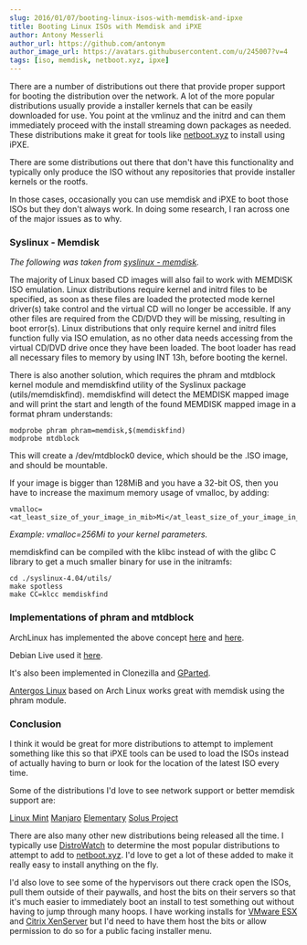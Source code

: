 ```yaml
---
slug: 2016/01/07/booting-linux-isos-with-memdisk-and-ipxe
title: Booting Linux ISOs with Memdisk and iPXE
author: Antony Messerli
author_url: https://github.com/antonym
author_image_url: https://avatars.githubusercontent.com/u/245007?v=4
tags: [iso, memdisk, netboot.xyz, ipxe]
---
```


There are a number of distributions out there that provide proper support for booting the distribution over the network.  A lot of the more popular distributions usually provide a installer kernels that can be easily downloaded for use.  You point at the vmlinuz and the initrd and can them immediately proceed with the install streaming down packages as needed.  These distributions make it great for tools like [netboot.xyz](http://netboot.xyz) to install using iPXE.

There are some distributions out there that don't have this functionality and typically only produce the ISO without any repositories that provide installer kernels or the rootfs.

In those cases, occasionally you can use memdisk and iPXE to boot those ISOs but they don't always work.  In doing some research, I ran across one of the major issues as to why.

### Syslinux - Memdisk

_The following was taken from [syslinux - memdisk](http://www.syslinux.org/wiki/index.php/MEMDISK)._

The majority of Linux based CD images will also fail to work with MEMDISK ISO emulation. Linux distributions require kernel and initrd files to be specified, as soon as these files are loaded the protected mode kernel driver(s) take control and the virtual CD will no longer be accessible. If any other files are required from the CD/DVD they will be missing, resulting in boot error(s).  Linux distributions that only require kernel and initrd files function fully via ISO emulation, as no other data needs accessing from the virtual CD/DVD drive once they have been loaded. The boot loader has read all necessary files to memory by using INT 13h, before booting the kernel.

There is also another solution, which requires the phram and mtdblock kernel module and memdiskfind utility of the Syslinux package (utils/memdiskfind). memdiskfind will detect the MEMDISK mapped image and will print the start and length of the found MEMDISK mapped image in a format phram understands:

    modprobe phram phram=memdisk,$(memdiskfind)
    modprobe mtdblock

This will create a /dev/mtdblock0 device, which should be the .ISO image, and should be mountable.

If your image is bigger than 128MiB and you have a 32-bit OS, then you have to increase the maximum memory usage of vmalloc, by adding:

    vmalloc=<at_least_size_of_your_image_in_mib>Mi</at_least_size_of_your_image_in_mib>

_Example: vmalloc=256Mi to your kernel parameters._

memdiskfind can be compiled with the klibc instead of with the glibc C library to get a much smaller binary for use in the initramfs:

    cd ./syslinux-4.04/utils/
    make spotless
    make CC=klcc memdiskfind

### Implementations of phram and mtdblock

ArchLinux has implemented the above concept [here](https://projects.archlinux.org/mkinitcpio.git/tree/install/memdisk) and [here](https://projects.archlinux.org/mkinitcpio.git/tree/hooks/memdisk).

Debian Live used it [here](https://anonscm.debian.org/cgit/debian-live/live-boot.git/commit/?id=e08c082e758afa3341a9ebb6e00927d9873c7230).

It's also been implemented in Clonezilla and [GParted](http://gparted-forum.surf4.info/viewtopic.php?id=17263).

[Antergos Linux](https://antergos.com/) based on Arch Linux works great with memdisk using the phram module.

### Conclusion

I think it would be great for more distributions to attempt to implement something like this so that iPXE tools can be used to load the ISOs instead of actually having to burn or look for the location of the latest ISO every time.

Some of the distributions I'd love to see network support or better memdisk support are:

[Linux Mint](http://www.linuxmint.com/)
[Manjaro](http://manjaro.org/)
[Elementary](http://elementary.io/)
[Solus Project](https://solus-project.com/)

There are also many other new distributions being released all the time.  I typically use [DistroWatch](http://distrowatch.com/) to determine the most popular distributions to attempt to add to [netboot.xyz](http://netboot.xyz).  I'd love to get a lot of these added to make it really easy to install anything on the fly.

I'd also love to see some of the hypervisors out there crack open the ISOs, pull them outside of their paywalls, and host the bits on their servers so that it's much easier to immediately boot an install to test something out without having to jump through many hoops.  I have working installs for [VMware ESX](https://www.vmware.com/products/esxi-and-esx/overview) and [Citrix XenServer](http://xenserver.org/overview-xenserver-open-source-virtualization/download.html) but I'd need to have them host the bits or allow permission to do so for a public facing installer menu.
